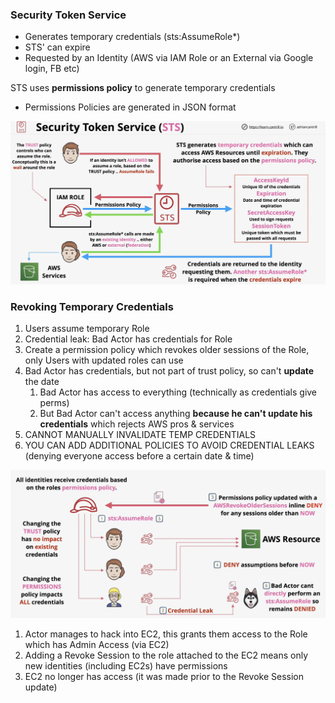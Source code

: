 ### Security Token Service

* Generates temporary credentials (sts:AssumeRole*)
* STS' can expire
* Requested by an Identity (AWS via IAM Role or an External via Google login, FB etc)


STS uses **permissions policy** to generate temporary credentials
  * Permissions Policies are generated in JSON format

<img src="./images/sts.jpg"/>

### Revoking Temporary Credentials

1. Users assume temporary Role
2. Credential leak: Bad Actor has credentials for Role
3. Create a permission policy which revokes older sessions of the Role, only Users with updated roles can use
4. Bad Actor has credentials, but not part of trust policy, so can't **update** the date
   1. Bad Actor has access to everything (technically as credentials give perms)
   2. But Bad Actor can't access anything **because he can't update his credentials** which rejects AWS pros & services
5. CANNOT MANUALLY INVALIDATE TEMP CREDENTIALS
6. YOU CAN ADD ADDITIONAL POLICIES TO AVOID CREDENTIAL LEAKS (denying everyone access before a certain date & time)

<img src="./images/bad-actor.jpg"/>

1. Actor manages to hack into EC2, this grants them access to the Role which has Admin Access (via EC2)
2. Adding a Revoke Session to the role attached to the EC2 means only new identities (including EC2s) have permissions
3. EC2 no longer has access (it was made prior to the Revoke Session update)
   
